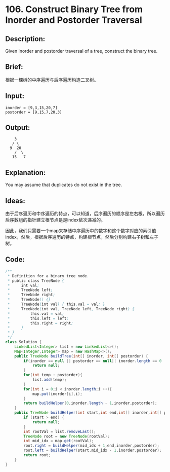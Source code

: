 # 106. Construct Binary Tree from Inorder and Postorder Traversal

## Description:

Given inorder and postorder traversal of a tree, construct the binary tree.

## Brief:

根据一棵树的中序遍历与后序遍历构造二叉树。

## Input:

```
inorder = [9,3,15,20,7]
postorder = [9,15,7,20,3]
```

## Output:

```
    3
   / \
  9  20
    /  \
   15   7
```

## Explanation:

You may assume that duplicates do not exist in the tree.

## Ideas:

由于后序遍历和中序遍历的特点，可以知道，后序遍历的顺序是左右根，所以遍历后序数组的指针建立根节点是是index依次递减的。

因此，我们只需要一个map来存储中序遍历中的数字和这个数字对应的索引值index，然后，根据后序遍历的特点，构建根节点，然后分别构建右子树和左子树。

## Code:

```java
/**
 * Definition for a binary tree node.
 * public class TreeNode {
 *     int val;
 *     TreeNode left;
 *     TreeNode right;
 *     TreeNode() {}
 *     TreeNode(int val) { this.val = val; }
 *     TreeNode(int val, TreeNode left, TreeNode right) {
 *         this.val = val;
 *         this.left = left;
 *         this.right = right;
 *     }
 * }
 */
class Solution {
    LinkedList<Integer> list = new LinkedList<>();
    Map<Integer,Integer> map = new HashMap<>();
    public TreeNode buildTree(int[] inorder, int[] postorder) {
        if(inorder == null || postorder == null|| inorder.length == 0 || postorder.length == 0){
            return null;
        }
        for(int temp : postorder){
            list.add(temp);
        }
        for(int i = 0;i < inorder.length;i ++){
            map.put(inorder[i],i);
        }
        return buildHelper(0,inorder.length - 1,inorder,postorder);
    }
    public TreeNode buildHelper(int start,int end,int[] inorder,int[] postorder){
        if (start > end) {
            return null;
        }
        int rootVal = list.removeLast();
        TreeNode root = new TreeNode(rootVal);
        int mid_idx = map.get(rootVal);
        root.right = buildHelper(mid_idx + 1,end,inorder,postorder);
        root.left = buildHelper(start,mid_idx - 1,inorder,postorder);
        return root;
    }
}
```

